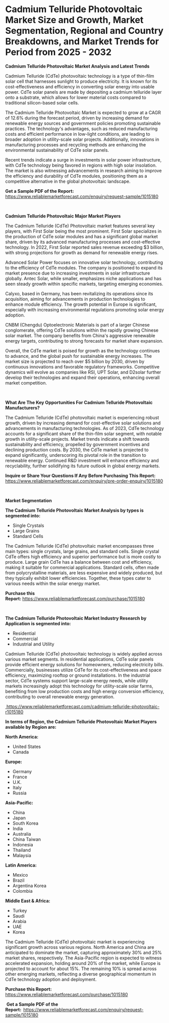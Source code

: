<p><h1>Cadmium Telluride Photovoltaic Market Size and Growth, Market Segmentation, Regional and Country Breakdowns, and Market Trends for Period from 2025 -  2032</h1></p><p><strong>Cadmium Telluride Photovoltaic Market Analysis and Latest Trends</strong></p>
<p><p>Cadmium Telluride (CdTe) photovoltaic technology is a type of thin-film solar cell that harnesses sunlight to produce electricity. It is known for its cost-effectiveness and efficiency in converting solar energy into usable power. CdTe solar panels are made by depositing a cadmium telluride layer onto a substrate, which allows for lower material costs compared to traditional silicon-based solar cells.</p><p>The Cadmium Telluride Photovoltaic Market is expected to grow at a CAGR of 12.6% during the forecast period, driven by increasing demand for renewable energy sources and government policies promoting sustainable practices. The technology's advantages, such as reduced manufacturing costs and efficient performance in low-light conditions, are leading to broader adoption in utility-scale solar projects. Additionally, innovations in manufacturing processes and recycling methods are enhancing the environmental sustainability of CdTe solar panels.</p><p>Recent trends indicate a surge in investments in solar power infrastructure, with CdTe technology being favored in regions with high solar insolation. The market is also witnessing advancements in research aiming to improve the efficiency and durability of CdTe modules, positioning them as a competitive alternative in the global photovoltaic landscape.</p></p>
<p><strong>Get a Sample PDF of the Report:&nbsp;</strong> <a href="https://www.reliablemarketforecast.com/enquiry/request-sample/1015180?utm_campaign=2439&utm_medium=2&utm_source=Github&utm_content=ia&utm_term=17042025&utm_id=cadmium-telluride-photovoltaic">https://www.reliablemarketforecast.com/enquiry/request-sample/1015180</a></p>
<p>&nbsp;</p>
<p><strong>Cadmium Telluride Photovoltaic Major Market Players</strong></p>
<p><p>The Cadmium Telluride (CdTe) Photovoltaic market features several key players, with First Solar being the most prominent. First Solar specializes in the production of CdTe solar modules and has a significant global market share, driven by its advanced manufacturing processes and cost-effective technology. In 2022, First Solar reported sales revenue exceeding $3 billion, with strong projections for growth as demand for renewable energy rises.</p><p>Advanced Solar Power focuses on innovative solar technology, contributing to the efficiency of CdTe modules. The company is positioned to expand its market presence due to increasing investments in solar infrastructure globally. Antec Solar, while smaller, emphasizes niche applications and has seen steady growth within specific markets, targeting emerging economies.</p><p>Calyxo, based in Germany, has been revitalizing its operations since its acquisition, aiming for advancements in production technologies to enhance module efficiency. The growth potential in Europe is significant, especially with increasing environmental regulations promoting solar energy adoption.</p><p>CNBM (Chengdu) Optoelectronic Materials is part of a larger Chinese conglomerate, offering CdTe solutions within the rapidly growing Chinese solar market. The company benefits from China's aggressive renewable energy targets, contributing to strong forecasts for market share expansion.</p><p>Overall, the CdTe market is poised for growth as the technology continues to advance, and the global push for sustainable energy increases. The market size is projected to reach over $5 billion by 2030, driven by continuous innovations and favorable regulatory frameworks. Competitive dynamics will evolve as companies like RSI, UPT Solar, and D2solar further develop their technologies and expand their operations, enhancing overall market competition.</p></p>
<p>&nbsp;</p>
<p><strong>What Are The Key Opportunities For Cadmium Telluride Photovoltaic Manufacturers?</strong></p>
<p><p>The Cadmium Telluride (CdTe) photovoltaic market is experiencing robust growth, driven by increasing demand for cost-effective solar solutions and advancements in manufacturing technologies. As of 2023, CdTe technology accounts for a significant share of the thin-film solar segment, with notable growth in utility-scale projects. Market trends indicate a shift towards sustainability and efficiency, propelled by government incentives and declining production costs. By 2030, the CdTe market is projected to expand significantly, underscoring its pivotal role in the transition to renewable energy. Continued R&D investment will enhance efficiency and recyclability, further solidifying its future outlook in global energy markets.</p></p>
<p><strong>Inquire or Share Your Questions If Any Before Purchasing This Report:</strong> <a href="https://www.reliablemarketforecast.com/enquiry/pre-order-enquiry/1015180?utm_campaign=2439&utm_medium=2&utm_source=Github&utm_content=ia&utm_term=17042025&utm_id=cadmium-telluride-photovoltaic">https://www.reliablemarketforecast.com/enquiry/pre-order-enquiry/1015180</a></p>
<p>&nbsp;</p>
<p><strong>Market Segmentation</strong></p>
<p><strong>The Cadmium Telluride Photovoltaic Market Analysis by types is segmented into:</strong></p>
<p><ul><li>Single Crystals</li><li>Large Grains</li><li>Standard Cells</li></ul></p>
<p><p>The Cadmium Telluride (CdTe) photovoltaic market encompasses three main types: single crystals, large grains, and standard cells. Single crystal CdTe offers high efficiency and superior performance but is more costly to produce. Large grain CdTe has a balance between cost and efficiency, making it suitable for commercial applications. Standard cells, often made from polycrystalline materials, are less expensive and widely produced, but they typically exhibit lower efficiencies. Together, these types cater to various needs within the solar energy market.</p></p>
<p><strong>Purchase this Report:&nbsp;</strong><a href="https://www.reliablemarketforecast.com/purchase/1015180?utm_campaign=2439&utm_medium=2&utm_source=Github&utm_content=ia&utm_term=17042025&utm_id=cadmium-telluride-photovoltaic">https://www.reliablemarketforecast.com/purchase/1015180</a></p>
<p>&nbsp;</p>
<p><strong>The Cadmium Telluride Photovoltaic Market Industry Research by Application is segmented into:</strong></p>
<p><ul><li>Residential</li><li>Commercial</li><li>Industrial and Utility</li></ul></p>
<p><p>Cadmium Telluride (CdTe) photovoltaic technology is widely applied across various market segments. In residential applications, CdTe solar panels provide efficient energy solutions for homeowners, reducing electricity bills. Commercially, businesses utilize CdTe for its cost-effectiveness and space efficiency, maximizing rooftop or ground installations. In the industrial sector, CdTe systems support large-scale energy needs, while utility markets increasingly adopt this technology for utility-scale solar farms, benefiting from low production costs and high energy conversion efficiency, contributing to overall renewable energy generation.</p></p>
<p><a href="https://www.reliablemarketforecast.com/cadmium-telluride-photovoltaic-r1015180?utm_campaign=2439&utm_medium=2&utm_source=Github&utm_content=ia&utm_term=17042025&utm_id=cadmium-telluride-photovoltaic">&nbsp;https://www.reliablemarketforecast.com/cadmium-telluride-photovoltaic-r1015180</a></p>
<p><strong>In terms of Region, the Cadmium Telluride Photovoltaic Market Players available by Region are:</strong></p>
<p>
    <p> <strong> North America: </strong>
        <ul>
            <li>United States</li>
            <li>Canada</li>
        </ul>
        </p> 
    <p> <strong> Europe: </strong>
        <ul>
            <li>Germany</li>
            <li>France</li>
            <li>U.K.</li>
            <li>Italy</li>
            <li>Russia</li>
        </ul>
        </p> 
    <p> <strong> Asia-Pacific: </strong>
        <ul>
            <li>China</li>
            <li>Japan</li>
            <li>South Korea</li>
            <li>India</li>
            <li>Australia</li>
            <li>China Taiwan</li>
            <li>Indonesia</li>
            <li>Thailand</li>
            <li>Malaysia</li>
        </ul>
        </p> 
    <p> <strong> Latin America: </strong>
        <ul>
            <li>Mexico</li>
            <li>Brazil</li>
            <li>Argentina Korea</li>
            <li>Colombia</li>
        </ul>
        </p> 
    <p> <strong> Middle East & Africa: </strong>
        <ul>
            <li>Turkey</li>
            <li>Saudi</li>
            <li>Arabia</li>
            <li>UAE</li>
            <li>Korea</li>
        </ul>
    </p>
    </p>
<p><p>The Cadmium Telluride (CdTe) photovoltaic market is experiencing significant growth across various regions. North America and China are anticipated to dominate the market, capturing approximately 30% and 25% market shares, respectively. The Asia-Pacific region is expected to witness accelerated expansion, holding around 20% of the market, while Europe is projected to account for about 15%. The remaining 10% is spread across other emerging markets, reflecting a diverse geographical momentum in CdTe technology adoption and deployment.</p></p>
<p><strong>Purchase this Report: </strong><a href="https://www.reliablemarketforecast.com/purchase/1015180?utm_campaign=2439&utm_medium=2&utm_source=Github&utm_content=ia&utm_term=17042025&utm_id=cadmium-telluride-photovoltaic">https://www.reliablemarketforecast.com/purchase/1015180</a></p>
<p>&nbsp;<strong>Get a Sample PDF of the Report:&nbsp;&nbsp;</strong><a href="https://www.reliablemarketforecast.com/enquiry/request-sample/1015180?utm_campaign=2439&utm_medium=2&utm_source=Github&utm_content=ia&utm_term=17042025&utm_id=cadmium-telluride-photovoltaic">https://www.reliablemarketforecast.com/enquiry/request-sample/1015180</a></p>
<p><strong></strong></p>
<p><p></p><p></p><p></p></p>